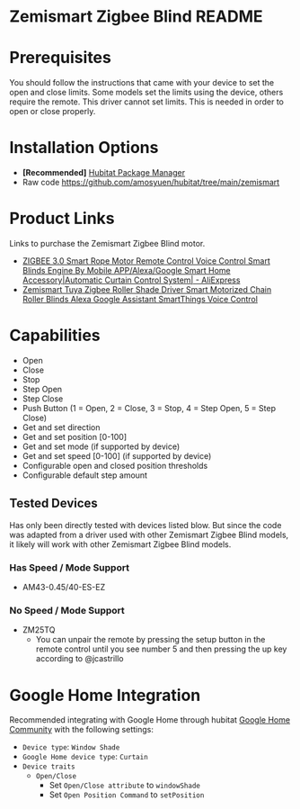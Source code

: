 # Zemismart Zigbee Blind README

# Prerequisites

You should follow the instructions that came with your device to set the open and close limits. Some models set the limits using the device, others require the remote. This driver cannot set limits. This is needed in order to open or close properly.

# Installation Options

* **[Recommended]** [Hubitat Package Manager](https://community.hubitat.com/t/beta-hubitat-package-manager/38016)
* Raw code https://github.com/amosyuen/hubitat/tree/main/zemismart

# Product Links

Links to purchase the Zemismart Zigbee Blind motor.

* [ZIGBEE 3.0 Smart Rope Motor Remote Control Voice Control Smart Blinds Engine By Mobile APP/Alexa/Google Smart Home Accessory|Automatic Curtain Control System| - AliExpress ](https://www.aliexpress.com/item/1005001775307474.html?spm=a2g0s.12269583.0.0.58264e2eZLRHif)
* [Zemismart Tuya Zigbee Roller Shade Driver Smart Motorized Chain Roller Blinds Alexa Google Assistant SmartThings Voice Control ](https://www.zemismart.com/products/zemismart-tuya-zigbee-roller-shade-driver-smart-motorized-chain-roller-blinds-alexa-google-assistant-smartthings-voice-control)

# Capabilities

* Open
* Close
* Stop
* Step Open
* Step Close
* Push Button (1 = Open, 2 = Close, 3 = Stop, 4 = Step Open, 5 = Step Close)
* Get and set direction
* Get and set position [0-100]
* Get and set mode (if supported by device)
* Get and set speed [0-100] (if supported by device)
* Configurable open and closed position thresholds
* Configurable default step amount

## Tested Devices

Has only been directly tested with devices listed blow. But since the code was adapted from a driver used with other Zemismart Zigbee Blind models, it likely will work with other Zemismart Zigbee Blind models.

### Has Speed / Mode Support

* AM43-0.45/40-ES-EZ

### No Speed / Mode Support

* ZM25TQ
    * You can unpair the remote by pressing the setup button in the remote control until you see number 5 and then pressing the up key according to @jcastrillo

# Google Home Integration

Recommended integrating with Google Home through hubitat [Google Home Community](https://community.hubitat.com/t/alpha-community-maintained-google-home-integration/34957) with the following settings:

* `Device type`: `Window Shade`
* `Google Home device type`: `Curtain`
* `Device traits`
	* `Open/Close`
		* Set `Open/Close attribute` to `windowShade`
		* Set `Open Position Command` to `setPosition`